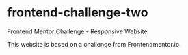 # frontend-challenge-two
Frontend Mentor Challenge - Responsive Website

This website is based on a challenge from Frontendmentor.io. 
